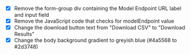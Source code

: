 - [x] Remove the form-group div containing the Model Endpoint URL label and input field
- [x] Remove the JavaScript code that checks for modelEndpoint value
- [x] Change the download button text from "Download CSV" to "Download Results"
- [x] Change the body background gradient to greyish blue (#4a5568 to #2d3748)
